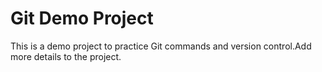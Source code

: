 
# Git Demo Project
This is a demo project to practice Git commands and version control.Add more details to the project.
